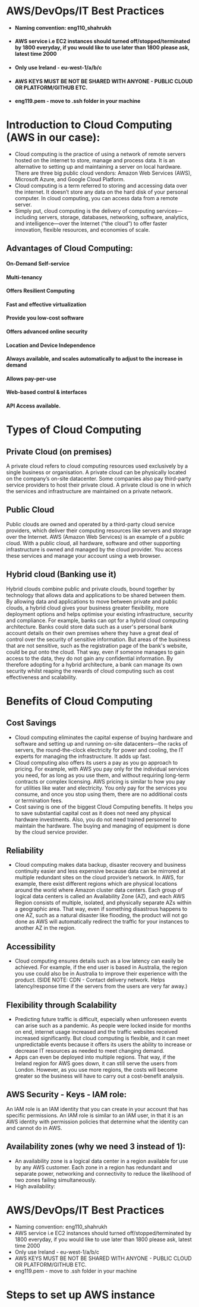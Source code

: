 # AWS/DevOps/IT Best Practices
* #### Naming convention: eng110_shahrukh
* #### AWS service i.e EC2 instances should turned off/stopped/terminated by 1800 everyday, if you would like to use later than 1800 please ask, latest time 2000
* #### Only use Ireland - eu-west-1/a/b/c
* #### AWS KEYS MUST BE NOT BE SHARED WITH ANYONE - PUBLIC CLOUD OR PLATFORM/GITHUB ETC.
* #### eng119.pem - move to .ssh folder in your machine

# Introduction to Cloud Computing (AWS in our case):
* Cloud computing is the practice of using a network of remote servers hosted on the internet to store, manage and process data. It is an alternative to setting up and maintaining a server on local hardware. There are three big public cloud vendors: Amazon Web Services (AWS), Microsoft Azure, and Google Cloud Platform.
* Cloud computing is a term referred to storing and accessing data over the internet. It doesn’t store any data on the hard disk of your personal computer. In cloud computing, you can access data from a remote server.
* Simply put, cloud computing is the delivery of computing services—including servers, storage, databases, networking, software, analytics, and 
intelligence—over the Internet (“the cloud”) to offer faster innovation, flexible resources, and economies of scale.

## Advantages of Cloud Computing:
#### On-Demand Self-service
#### Multi-tenancy
#### Offers Resilient Computing
#### Fast and effective virtualization
#### Provide you low-cost software
#### Offers advanced online security
#### Location and Device Independence
#### Always available, and scales automatically to adjust to the increase in demand
#### Allows pay-per-use
#### Web-based control & interfaces
#### API Access available.

# Types of Cloud Computing
## Private Cloud (on premises)
A private cloud refers to cloud computing resources used exclusively by a single business or organisation. A private cloud can be physically located on the company’s on-site datacenter. Some companies also pay third-party service providers to host their private cloud. A private cloud is one in which the services and infrastructure are maintained on a private network.
## Public Cloud
Public clouds are owned and operated by a third-party cloud service providers, which deliver their computing resources like servers and storage over the Internet. AWS (Amazon Web Services) is an example of a public cloud. With a public cloud, all hardware, software and other supporting infrastructure is owned and managed by the cloud provider. You access these services and manage your account using a web browser.
## Hybrid cloud (Banking use it)
Hybrid clouds combine public and private clouds, bound together by technology that allows data and applications to be shared between them. By allowing data and applications to move between private and public clouds, a hybrid cloud gives your business greater flexibility, more deployment options and helps optimise your existing infrastructure, security and compliance.
For example, banks can opt for a hybrid cloud computing architecture. Banks could store data such as a user's personal bank account details on their own premises where they have a great deal of control over the security of sensitive information. But areas of the business that are not sensitive, such as the registration page of the bank's website, could be put onto the cloud. That way, even if someone manages to gain access to the data, they do not gain any confidential information. By therefore adopting for a hybrid architecture, a bank can manage its own security whilst reaping the rewards of cloud computing such as cost effectiveness and scalability.

# Benefits of Cloud Computing
## Cost Savings
* Cloud computing eliminates the capital expense of buying hardware and software and setting up and running on-site datacenters—the racks of servers, the round-the-clock electricity for power and cooling, the IT experts for managing the infrastructure. It adds up fast.
* Cloud computing also offers its users a pay as you go approach to pricing. For example, with AWS you pay only for the individual services you need, for as long as you use them, and without requiring long-term contracts or complex licensing. AWS pricing is similar to how you pay for utilities like water and electricity. You only pay for the services you consume, and once you stop using them, there are no additional costs or termination fees.
* Cost saving is one of the biggest Cloud Computing benefits. It helps you to save substantial capital cost as it does not need any physical hardware investments. Also, you do not need trained personnel to maintain the hardware. The buying and managing of equipment is done by the cloud service provider.

## Reliability
* Cloud computing makes data backup, disaster recovery and business continuity easier and less expensive because data can be mirrored at multiple redundant sites on the cloud provider’s network. In AWS, for example, there exist different regions which are physical locations around the world where Amazon cluster data centers. Each group of logical data centers is called an Availability Zone (AZ), and each AWS Region consists of multiple, isolated, and physically separate AZs within a geographic area. That way, even if something disastrous happens to one AZ, such as a natural disaster like flooding, the product will not go done as AWS will automatically redirect the traffic for your instances to another AZ in the region.

## Accessibility
* Cloud computing ensures details such as a low latency can easily be achieved. For example, if the end user is based in Australia, the region you use could also be in Australia to improve their experience with the product. (SIDE NOTE: CDN - Contact delivery network. Helps latency/response time if the servers from the users are very far away.)

## Flexibility through Scalability
* Predicting future traffic is difficult, especially when unforeseen events can arise such as a pandemic. As people were locked inside for months on end, internet usage increased and the traffic websites received increased significantly. But cloud computing is flexible, and it can meet unpredictable events because it offers its users the ability to increase or decrease IT resources as needed to meet changing demand.
* Apps can even be deployed into multiple regions. That way, if the Ireland region for AWS goes down, it can still serve the users from London. However, as you use more regions, the costs will become greater so the business will have to carry out a cost-benefit analysis.


## AWS Security - Keys - IAM role:
An IAM role is an IAM identity that you can create in your account that has specific permissions. An IAM role is similar to an IAM user, in that it is an AWS identity with permission policies that determine what the identity can and cannot do in AWS.


## Availability zones (why we need 3 instead of 1):
* An availability zone is a logical data center in a region available for use by any AWS customer. Each zone in a region has redundant and separate power, networking and connectivity to reduce the likelihood of two zones failing simultaneously.
* High availability: 








# AWS/DevOps/IT Best Practices
* Naming convention: eng110_shahrukh
* AWS service i.e EC2 instances should turned off/stopped/terminated by 1800 everyday, if you would like to use later than 1800 please ask, latest time 2000
* Only use Ireland - eu-west-1/a/b/c
* AWS KEYS MUST BE NOT BE SHARED WITH ANYONE - PUBLIC CLOUD OR PLATFORM/GITHUB ETC.
* eng119.pem - move to .ssh folder in your machine

# Steps to set up AWS instance